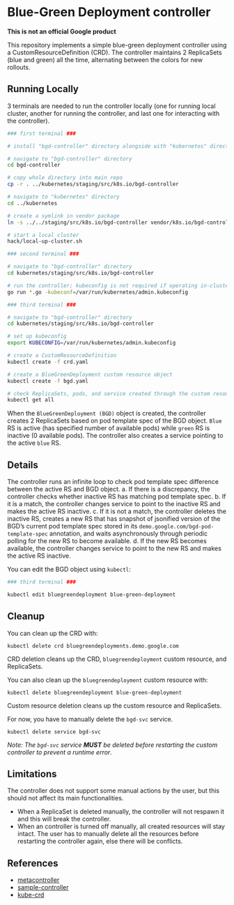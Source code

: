 # Blue-Green Deployment controller

**This is not an official Google product**

This repository implements a simple blue-green deployment controller using a CustomResourceDefinition (CRD). The controller maintains 2 ReplicaSets (blue and green) all the time, alternating between the colors for new rollouts.

## Running Locally

3 terminals are needed to run the controller locally (one for running local cluster, another for running the controller, and last one for interacting with the controller).

```sh
### first terminal ###

# install "bgd-controller" directory alongside with "kubernetes" directory

# navigate to "bgd-controller" directory
cd bgd-controller

# copy whole directory into main repo
cp -r . ../kubernetes/staging/src/k8s.io/bgd-controller

# navigate to "kubernetes" directory
cd ../kubernetes

# create a symlink in vendor package
ln -s ../../staging/src/k8s.io/bgd-controller vendor/k8s.io/bgd-controller

# start a local cluster
hack/local-up-cluster.sh

### second terminal ###

# navigate to "bgd-controller" directory
cd kubernetes/staging/src/k8s.io/bgd-controller

# run the controller; kubeconfig is not required if operating in-cluster
go run *.go -kubeconf=/var/run/kubernetes/admin.kubeconfig

### third terminal ###

# navigate to "bgd-controller" directory
cd kubernetes/staging/src/k8s.io/bgd-controller

# set up kubeconfig
export KUBECONFIG=/var/run/kubernetes/admin.kubeconfig

# create a CustomResourceDefinition
kubectl create -f crd.yaml

# create a BlueGreenDeployment custom resource object
kubectl create -f bgd.yaml

# check ReplicaSets, pods, and service created through the custom resource
kubectl get all
```

When the `BlueGreenDeployment (BGD)` object is created, the controller creates 2 ReplicaSets based on pod template spec of the BGD object. `Blue` RS is active (has specified number of available pods) while `green` RS is inactive (0 available pods). The controller also creates a service pointing to the active `blue` RS.

## Details

The controller runs an infinite loop to check pod template spec difference between the active RS and BGD object.
a. If there is a discrepancy, the controller checks whether inactive RS has matching pod template spec.
b. If it is a match, the controller changes service to point to the inactive RS and makes the active RS inactive.
c. If it is not a match, the controller deletes the inactive RS, creates a new RS that has snapshot of jsonified version of the BGD’s current pod template spec stored in its `demo.google.com/bgd-pod-template-spec` annotation, and waits asynchronously through periodic polling for the new RS to become available.
d. If the new RS becomes available, the controller changes service to point to the new RS and makes the active RS inactive.

You can edit the BGD object using `kubectl`:

```sh
### third terminal ###

kubectl edit bluegreendeployment blue-green-deployment
```

## Cleanup

You can clean up the CRD with:

    kubectl delete crd bluegreendeployments.demo.google.com

CRD deletion cleans up the CRD, `bluegreendeployment` custom resource, and ReplicaSets.

You can also clean up the `bluegreendeployment` custom resource with:

    kubectl delete bluegreendeployment blue-green-deployment

Custom resource deletion cleans up the custom resource and ReplicaSets.

For now, you have to manually delete the `bgd-svc` service.

    kubectl delete service bgd-svc

_Note: The `bgd-svc` service **MUST** be deleted before restarting the custom controller to prevent a runtime error_.

## Limitations

The controller does not support some manual actions by the user, but this should not affect its main functionalities.
* When a ReplicaSet is deleted manually, the controller will not respawn it and this will break the controller.
* When an controller is turned off manually, all created resources will stay intact. The user has to manually delete all the resources before restarting the controller again, else there will be conflicts.

## References

* [metacontroller](https://github.com/GoogleCloudPlatform/kube-metacontroller/)
* [sample-controller](https://github.com/kubernetes/kubernetes/tree/master/staging/src/k8s.io/sample-controller)
* [kube-crd](https://github.com/yaronha/kube-crd)
